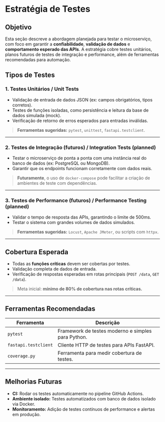 # Estratégia de Testes

## Objetivo 

Esta seção descreve a abordagem planejada para testar o microserviço, com foco em garantir a **confiabilidade**, **validação de dados** e **comportamento esperado das APIs**. A estratégia cobre testes unitários, planos futuros de testes de integração e performance, além de ferramentas recomendadas para automação.

## Tipos de Testes

### 1. Testes Unitários / Unit Tests

- Validação de entrada de dados JSON (ex: campos obrigatórios, tipos corretos).
- Testes de funções isoladas, como persistência e leitura da base de dados simulada (mock).
- Verificação de retorno de erros esperados para entradas inválidas.

> **Ferramentas sugeridas:** `pytest`, `unittest`, `fastapi.testclient`.

---

### 2. Testes de Integração (futuros) / Integration Tests (planned)

- Testar o microserviço de ponta a ponta com uma instância real do banco de dados (ex: PostgreSQL ou MongoDB).
- Garantir que os endpoints funcionam corretamente com dados reais.

> **Futuramente**, o uso de `docker-compose` pode facilitar a criação de ambientes de teste com dependências.

---

### 3. Testes de Performance (futuros) / Performance Testing (planned)

- Validar o tempo de resposta das APIs, garantindo o limite de 500ms.
- Testar o sistema com grandes volumes de dados simulados.

> **Ferramentas sugeridas:** `Locust`, `Apache JMeter`, ou scripts com `httpx`.

---
## Cobertura Esperada

- Todas as **funções críticas** devem ser cobertas por testes.
- Validação completa de dados de entrada.
- Verificação de respostas esperadas em rotas principais (`POST /data`, `GET /data`).

> Meta inicial: **mínimo de 80% de cobertura nas rotas críticas.**

---

## Ferramentas Recomendadas

| Ferramenta | Descrição |
|------------|-----------|
| `pytest` | Framework de testes moderno e simples para Python. |
| `fastapi.testclient` | Cliente HTTP de testes para APIs FastAPI. |
| `coverage.py` | Ferramenta para medir cobertura de testes. |

---

## Melhorias Futuras 

- **CI:** Rodar os testes automaticamente no pipeline GitHub Actions.
- **Ambiente isolado:** Testes automatizados com banco de dados isolado via Docker.
- **Monitoramento:** Adição de testes contínuos de performance e alertas em produção.


